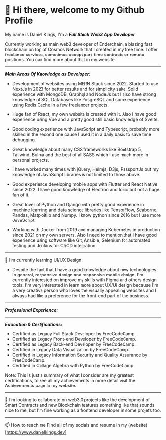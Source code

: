 # 👋 Hi there, welcome to my Github Profile
My name is Daniel Kings, I'm a ***Full Stack Web3 App Developer*** 

Currently working as main web3 developer of Enderchain, a blazing fast blockchain on top of Cosmos Network that I created in my free time.
I offer freelance services, sometimes accept part-time contracts or remote positions. You can find more about that in my website.
***
***Main Areas Of Knowledge as Developer:***
-	Development of websites using MERN Stack since 2022. Started to use NextJs in 2023 for better results and for simplicity sake. Solid experience with MongoDB, Graphql and NodeJs but I also have strong knowledge of SQL Databases like PosgreSQL and some experience using Redis Cache in a few freelancer projects.
-	Huge fan of React, my own website is created with it. Also I have good experience using Vue and a pretty good still basic knowledge of Svelte.
-	Good coding experience with JavaScript and Typescript, probably more skilled in the second one cause I used it in a daily basis to save time debugging.  
-	Great knowledge about many CSS frameworks like Bootstrap 5, Tailwind, Bulma and the best of all SASS which I use much more in personal projects.
-	I have worked many times with jQuery, Helmjs, D3js, PassportJs but my knowledge of JavaScript libraries is not limited to those above. 
-	Good experience developing mobile apps with Flutter and React Native since 2022. I have good knowledge of Electron and Ionic but not a huge fan of it. 
-	Great lover of Python and Django with pretty good experience in machine learning and data science libraries like TensorFlow, Seaborne, Pandas, Matploitlib and Numpy. I know python since 2016 but I use more JavaScript.

-	Working with Docker from 2019 and managing Kubernetes in production since 2021 on my own servers. Also I need to mention that I have good experience using software like Git, Ansible, Selenium for automated testing and Jenkins for CI/CD integration. 
***
 🌱 I’m currently learning UI/UX Design:
 - Despite the fact that I have a	good knowledge about new technologies in general, responsive design and responsive mobile design. I'm currently interested on improve my skills with Figma and others design tools. I'm very interested in learn more about UX/UI design because I'm a very creative person who loves the visually appealing websites and I always had like a preference for the front-end part of the business.
***
***Professional Experience:***
***
***Education & Certifications:***
- Certified as Legacy Full Stack Developer by FreeCodeCamp.
- Certified as Legacy Front-end Developer by  FreeCodeCamp.
- Certified as Legacy Back-end Developer by FreeCodeCamp.
- Certified in Legacy Data Visualization by FreeCodeCamp.
- Certified in Legacy Information Security and Quality Assurance by FreeCodeCamp.
- Certified in Collage Algebra with Python by FreeCodeCamp.

Note: This is just a summary of what I consider are my greatest certifications, to see all my achievements in more detail visit the Achievements page in my website. 
***
💞️ I’m looking to collaborate on web3.0 projects like the development of Smart Contracts and new Blockchain features something like that sounds nice to me, but I'm fine working as a frontend developer in some projets too. 
***
📫 How to reach me
Find all of my socials and resume in my (website)[https://www.danielkings.dev]
